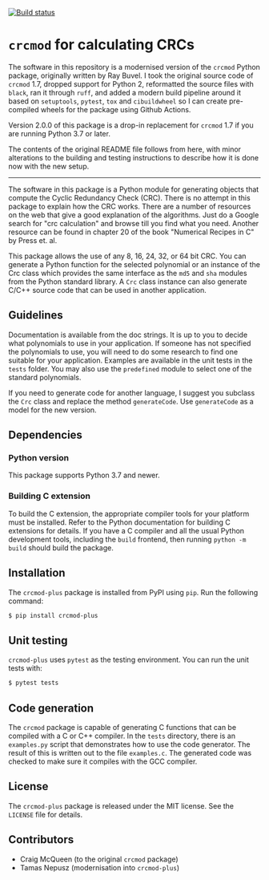 [![Build status](https://github.com/ntamas/crcmod-plus/actions/workflows/build.yml/badge.svg)](https://github.com/ntamas/crcmod-plus/actions/workflows/build.yml)

# `crcmod` for calculating CRCs

The software in this repository is a modernised version of the `crcmod` Python
package, originally written by Ray Buvel. I took the original source code of
`crcmod` 1.7, dropped support for Python 2, reformatted the source files with
`black`, ran it through `ruff`, and added a modern build pipeline around it
based on `setuptools`, `pytest`, `tox` and `cibuildwheel` so I can create
pre-compiled wheels for the package using Github Actions.

Version 2.0.0 of this package is a drop-in replacement for `crcmod` 1.7 if
you are running Python 3.7 or later.

The contents of the original README file follows from here, with minor
alterations to the building and testing instructions to describe how it is done
now with the new setup.

---

The software in this package is a Python module for generating objects that
compute the Cyclic Redundancy Check (CRC).  There is no attempt in this package
to explain how the CRC works.  There are a number of resources on the web that
give a good explanation of the algorithms.  Just do a Google search for "crc
calculation" and browse till you find what you need.  Another resource can be
found in chapter 20 of the book "Numerical Recipes in C" by Press et. al.

This package allows the use of any 8, 16, 24, 32, or 64 bit CRC.  You can
generate a Python function for the selected polynomial or an instance of the
Crc class which provides the same interface as the `md5` and `sha` modules
from the Python standard library.  A `Crc` class instance can also generate
C/C++ source code that can be used in another application.

## Guidelines

Documentation is available from the doc strings.  It is up to you to decide
what polynomials to use in your application.  If someone has not specified the
polynomials to use, you will need to do some research to find one suitable for
your application.  Examples are available in the unit tests in the `tests`
folder.  You may also use the `predefined` module to select one of the standard
polynomials.

If you need to generate code for another language, I suggest you subclass the
`Crc` class and replace the method `generateCode`.  Use `generateCode` as
a model for the new version.

## Dependencies

### Python version

This package supports Python 3.7 and newer.

### Building C extension

To build the C extension, the appropriate compiler tools for your platform must
be installed. Refer to the Python documentation for building C extensions for
details. If you have a C compiler and all the usual Python development tools,
including the `build` frontend, then running `python -m build` should build the
package.

## Installation

The `crcmod-plus` package is installed from PyPI using `pip`. Run the following
command:

```sh
$ pip install crcmod-plus
```

## Unit testing

`crcmod-plus` uses `pytest` as the testing environment. You can run the unit
tests with:

```sh
$ pytest tests
```

## Code generation

The `crcmod` package is capable of generating C functions that can be compiled
with a C or C++ compiler.  In the `tests` directory, there is an `examples.py`
script that demonstrates how to use the code generator.  The result of this is
written out to the file `examples.c`.  The generated code was checked to make
sure it compiles with the GCC compiler.

## License

The `crcmod-plus` package is released under the MIT license. See the `LICENSE`
file for details.

## Contributors

* Craig McQueen (to the original `crcmod` package)
* Tamas Nepusz (modernisation into `crcmod-plus`)

